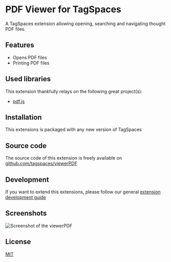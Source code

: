 # PDF Viewer for TagSpaces

A TagSpaces extension allowing opening, searching and navigating thought PDF files.

## Features

* Opens PDF files
* Printing PDF files

## Used libraries
This extension thankfully relays on the following great project(s):

* [pdf.js](https://mozilla.github.io/pdf.js/)

## Installation

This extensions is packaged with any new version of TagSpaces

## Source code

The source code of this extension is freely available on [github.com/tagspaces/viewerPDF](https://github.com/tagspaces/viewerPDF/)

## Development

If you want to extend this extensions, please follow our general [extension development guide](http://tagspaces.org/documentation/extension-development-guide)

## Screenshots

![Screenshot of the viewerPDF](http://tagspaces.org/extensions/viewerPDF/viewerPDF-screenshot.png)

## License

[MIT](https://github.com/tagspaces/viewerPDF/blob/master/LICENSE.txt)
